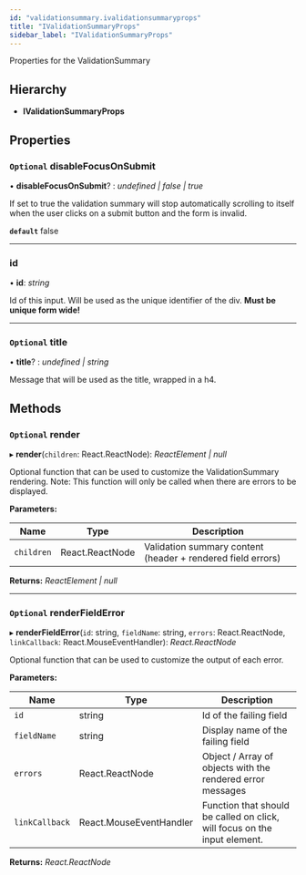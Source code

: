 ```yaml
---
id: "validationsummary.ivalidationsummaryprops"
title: "IValidationSummaryProps"
sidebar_label: "IValidationSummaryProps"
---
```


Properties for the ValidationSummary

## Hierarchy

* **IValidationSummaryProps**

## Properties

### `Optional` disableFocusOnSubmit

• **disableFocusOnSubmit**? : *undefined | false | true*

If set to true the validation summary will stop automatically scrolling
to itself when the user clicks on a submit button and the form is invalid.

**`default`** false

___

###  id

• **id**: *string*

Id of this input. Will be used as the unique identifier of the div.
**Must be unique form wide!**

___

### `Optional` title

• **title**? : *undefined | string*

Message that will be used as the title, wrapped in a h4.

## Methods

### `Optional` render

▸ **render**(`children`: React.ReactNode): *ReactElement | null*

Optional function that can be used to customize the ValidationSummary rendering.
Note: This function will only be called when there are errors to be displayed.

**Parameters:**

Name | Type | Description |
------ | ------ | ------ |
`children` | React.ReactNode | Validation summary content (header + rendered field errors)  |

**Returns:** *ReactElement | null*

___

### `Optional` renderFieldError

▸ **renderFieldError**(`id`: string, `fieldName`: string, `errors`: React.ReactNode, `linkCallback`: React.MouseEventHandler): *React.ReactNode*

Optional function that can be used to customize the output of each error.

**Parameters:**

Name | Type | Description |
------ | ------ | ------ |
`id` | string | Id of the failing field |
`fieldName` | string | Display name of the failing field |
`errors` | React.ReactNode | Object / Array of objects with the rendered error messages |
`linkCallback` | React.MouseEventHandler | Function that should be called on click, will focus on the input element.  |

**Returns:** *React.ReactNode*
